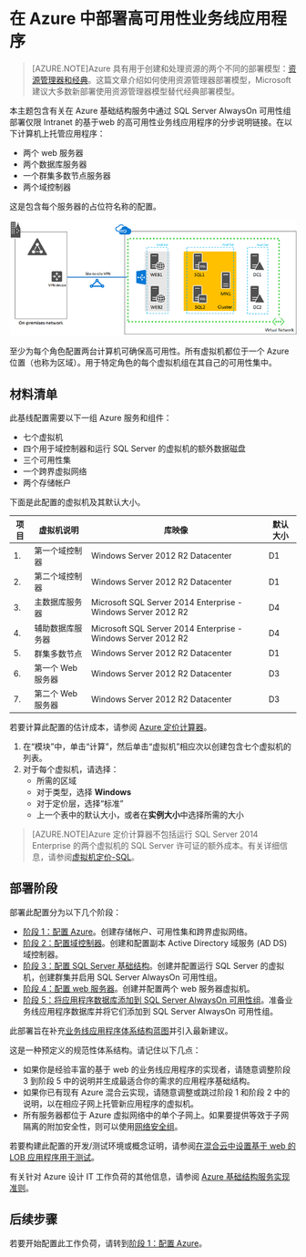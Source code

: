 <properties 
	pageTitle="部署业务线应用程序 | Microsoft Azure" 
	description="在 Azure 中通过 SQL Server AlwaysOn 可用性组分五个阶段部署基于 web 的高可用性业务线应用程序。" 
	documentationCenter=""
	services="virtual-machines-windows" 
	authors="JoeDavies-MSFT" 
	manager="timlt" 
	editor=""
	tags="azure-resource-manager"/>

<tags 
	ms.service="virtual-machines-windows" 
	ms.date="05/08/2016" 
	wacn.date="06/29/2016"/>

# 在 Azure 中部署高可用性业务线应用程序

> [AZURE.NOTE]Azure 具有用于创建和处理资源的两个不同的部署模型：[资源管理器和经典](/documentation/articles/resource-manager-deployment-model)。这篇文章介绍如何使用资源管理器部署模型，Microsoft 建议大多数新部署使用资源管理器模型替代经典部署模型。

本主题包含有关在 Azure 基础结构服务中通过 SQL Server AlwaysOn 可用性组部署仅限 Intranet 的基于web 的高可用性业务线应用程序的分步说明链接。在以下计算机上托管应用程序：

- 两个 web 服务器
- 两个数据库服务器
- 一个群集多数节点服务器
- 两个域控制器

这是包含每个服务器的占位符名称的配置。

![](./media/virtual-machines-windows-lob-overview/workload-lobapp-phase4.png)
 
至少为每个角色配置两台计算机可确保高可用性。所有虚拟机都位于一个 Azure 位置（也称为区域）。用于特定角色的每个虚拟机组在其自己的可用性集中。

## 材料清单

此基线配置需要以下一组 Azure 服务和组件：

- 七个虚拟机
- 四个用于域控制器和运行 SQL Server 的虚拟机的额外数据磁盘
- 三个可用性集
- 一个跨界虚拟网络
- 两个存储帐户

下面是此配置的虚拟机及其默认大小。

项目 | 虚拟机说明 | 库映像 | 默认大小 
--- | --- | --- | --- 
1\. | 第一个域控制器 | Windows Server 2012 R2 Datacenter | D1
2\. | 第二个域控制器 | Windows Server 2012 R2 Datacenter | D1
3\. | 主数据库服务器 | Microsoft SQL Server 2014 Enterprise - Windows Server 2012 R2 | D4
4\. | 辅助数据库服务器 | Microsoft SQL Server 2014 Enterprise - Windows Server 2012 R2 | D4
5\. | 群集多数节点 | Windows Server 2012 R2 Datacenter | D1
6\. | 第一个 Web 服务器 | Windows Server 2012 R2 Datacenter | D3
7\. | 第二个 Web 服务器 | Windows Server 2012 R2 Datacenter | D3

若要计算此配置的估计成本，请参阅 [Azure 定价计算器](/pricing/calculator/)。

1. 在“模块”中，单击“计算”，然后单击“虚拟机”相应次以创建包含七个虚拟机的列表。
2. 对于每个虚拟机，请选择：
	- 所需的区域
	- 对于类型，选择 **Windows**
	- 对于定价层，选择“标准”
	- 上一个表中的默认大小，或者在**实例大小**中选择所需的大小

> [AZURE.NOTE]Azure 定价计算器不包括运行 SQL Server 2014 Enterprise 的两个虚拟机的 SQL Server 许可证的额外成本。有关详细信息，请参阅[虚拟机定价-SQL](/home/features/virtual-machines/#price)。

## 部署阶段

部署此配置分为以下几个阶段：

- [阶段 1：配置 Azure](/documentation/articles/virtual-machines-windows-ps-lob-ph1)。创建存储帐户、可用性集和跨界虚拟网络。
- [阶段 2：配置域控制器](/documentation/articles/virtual-machines-windows-ps-lob-ph2)。创建和配置副本 Active Directory 域服务 (AD DS) 域控制器。
- [阶段 3：配置 SQL Server 基础结构](/documentation/articles/virtual-machines-windows-ps-lob-ph3)。创建并配置运行 SQL Server 的虚拟机，创建群集并启用 SQL Server AlwaysOn 可用性组。
- [阶段 4：配置 web 服务器](/documentation/articles/virtual-machines-windows-ps-lob-ph4)。创建并配置两个 web 服务器虚拟机。
- [阶段 5：将应用程序数据库添加到 SQL Server AlwaysOn 可用性组](/documentation/articles/virtual-machines-windows-ps-lob-ph5)。准备业务线应用程序数据库并将它们添加到 SQL Server AlwaysOn 可用性组。

此部署旨在补充[业务线应用程序体系结构蓝图](http://msdn.microsoft.com/dn630664)并引入最新建议。

这是一种预定义的规范性体系结构。请记住以下几点：

- 如果你是经验丰富的基于 web 的业务线应用程序的实现者，请随意调整阶段 3 到阶段 5 中的说明并生成最适合你的需求的应用程序基础结构。 
- 如果你已有现有 Azure 混合云实现，请随意调整或跳过阶段 1 和阶段 2 中的说明，以在相应子网上托管新应用程序的虚拟机。
- 所有服务器都位于 Azure 虚拟网络中的单个子网上。如果要提供等效于子网隔离的附加安全性，则可以使用[网络安全组](/documentation/articles/virtual-networks-nsg)。

若要构建此配置的开发/测试环境或概念证明，请参阅[在混合云中设置基于 web 的 LOB 应用程序用于测试](/documentation/articles/virtual-networks-setup-lobapp-hybrid-cloud-testing)。

有关针对 Azure 设计 IT 工作负荷的其他信息，请参阅 [Azure 基础结构服务实现准则](/documentation/articles/virtual-machines-windows-infrastructure-service-guidelines)。

## 后续步骤

若要开始配置此工作负荷，请转到[阶段 1：配置 Azure](/documentation/articles/virtual-machines-windows-ps-lob-ph1)。

<!---HONumber=Mooncake_0104_2016-->
